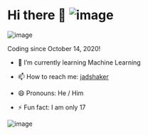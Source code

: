 # Hi there 👋 ![image](https://visitor-badge.laobi.icu/badge?page_id=jadshaker)

![image](https://github-readme-stats.vercel.app/api?username=jadshaker&count_private=true&show_icons=true&theme=github_dark)

Coding since October 14, 2020!

<!-- - 🔭 I’m currently working on ... -->

- 🌱 I’m currently learning Machine Learning

<!-- - 👯 I’m looking to collaborate on ... -->

<!-- - 🤔 I’m looking for help with ... -->

<!-- - 💬 Ask me about ... -->

- 📫 How to reach me: [jadshaker](https://instagram.com/jadshaker)

- 😄 Pronouns: He / Him

- ⚡ Fun fact: I am only 17

![image](https://media.giphy.com/media/RbDKaczqWovIugyJmW/giphy.gif)
